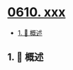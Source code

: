 # [0610. xxx](https://github.com/Tdahuyou/TNotes.leetcode/tree/main/notes/0610.%20xxx)

<!-- region:toc -->

- [1. 📝 概述](#1--概述)

<!-- endregion:toc -->

## 1. 📝 概述
